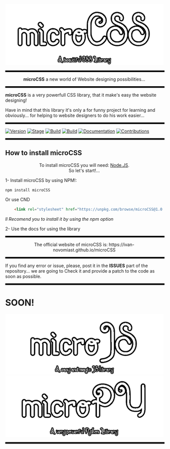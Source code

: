 <p align="center">
  <img src="resources/images/microCSS Logo white rounded(1).png">
</p>
<hr style="width: 100%; border: solid 2px black;">
<p align="center">
  <b>microCSS</b> a new world of Website designing possibilities...
</p>
<hr style="width: 100%; border: solid 2px black;">

**microCSS** is a very powerfull CSS library, that it make's easy the website designing!

Have in mind that this library it's only a for funny project for learning and obviously... for helping to website designers to do his work easier...

<hr style="width: 100%; border: solid 2px black;">

[![Version](https://img.shields.io/badge/microCSS-1.0.0-blue.svg?maxAge=259200)]()
[![Stage](https://img.shields.io/badge/Release-UnderDevelopment-orange.svg)]()
[![Build](https://img.shields.io/badge/Supported_CSS_Version-Css3-blue.svg)]()
[![Build](https://img.shields.io/badge/Intall_Method-NPM-darkgreen.svg)]()
[![Documentation](https://img.shields.io/badge/Docs-Press_Here!-purple.svg?maxAge=259200)](https://ivan-novomiast.github.io/microCSS/documentation/en)
[![Contributions](https://img.shields.io/badge/Contributions-Press_Here!-yellow.svg?maxAge=259200)](https://ivan-novomiast.github.io/microCSS/contribute/)

<hr style="width: 100%; border: solid 2px black;">

## How to install **microCSS**
<p align="center">
  To install microCSS you will need:
  <a href="https://nodejs.org/">Node.JS</a>. <br>
  So let's start!...
</p>
1- Install microCSS by using  NPM!: <br>

```npm
npm install microCSS
```
Or use CND

```html
    <link rel="stylesheet" href="https://unpkg.com/browse/microCSS@1.0.0/dist/main.css">
```
 *Il Recomend you to install it by using the npm option*
 
2- Use the docs for using the library

<hr style="width: 100%; border: solid 2px black;">

<p align="center">
  The official website of microCSS is: https://ivan-novomiast.github.io/microCSS
</p>

<hr style="width: 100%; border: solid 2px black;">

If you find any error or issue, please, post it in the **ISSUES** part of the repository... we are going to Check it and provide a patch to the code as soon as possible.

<hr style="width: 100%; border: solid 2px black;">

# SOON!

<p align="center">
  <img src="resources/images/microCSS Logo white rounded.png" alt=""/>
  <br>
  <img src="resources/images/microPY white rounded.png" alt=""/>
</p>

<hr style="width: 100%; border: solid 2px black;">
